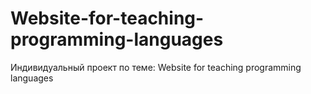 # Website-for-teaching-programming-languages
Индивидуальный проект по теме: Website for teaching programming languages
